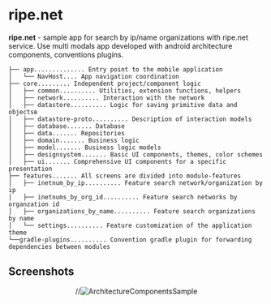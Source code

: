 # ripe.net

<b>ripe.net</b> - sample app for search by ip/name organizations with ripe.net service. Use multi modals app developed with android architecture components, conventions plugins.

``` text
├── app.............. Entry point to the mobile application
│   └── NavHost.... App navigation coordination
├── core......... Independent project/component logic
│   ├── common.......... Utilities, extension functions, helpers
│   ├── network.......... Interaction with the network
│   ├── datastore.......... Logic for saving primitive data and objectsв
│   ├── datastore-proto.......... Description of interaction models
│   ├── database....... Database
│   ├── data....... Repositories
│   ├── domain....... Business logic
│   ├── model....... Business logic models
│   ├── designsystem....... Basic UI components, themes, color schemes
│   ├── ui....... Comprehensive UI components for a specific presentation
├── features....... All screens are divided into module-features
│   ├── inetnum_by_ip.......... Feature search network/organization by ip
│   ├── inetnums_by_org_id.......... Feature search networks by organzation id
│   ├── organizations_by_name.......... Feature search organizations by name
│   └── settings.......... Feature customization of the application theme
└──gradle-plugins.......... Convention gradle plugin for forwarding dependencies between modules
```

## Screenshots
<p align="center">
  <a>
    //<img alt="ArchitectureComponentsSample" src="https://github.com/zorin-egor/ripedotnet/assets/13707343/c8727676-6315-4d06-8697-22e04cc46217testtes" />
  </a>
</p>